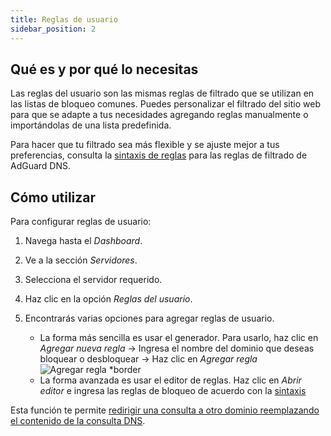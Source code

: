 ```yaml
---
title: Reglas de usuario
sidebar_position: 2
---
```


## Qué es y por qué lo necesitas

Las reglas del usuario son las mismas reglas de filtrado que se utilizan en las listas de bloqueo comunes. Puedes personalizar el filtrado del sitio web para que se adapte a tus necesidades agregando reglas manualmente o importándolas de una lista predefinida.

Para hacer que tu filtrado sea más flexible y se ajuste mejor a tus preferencias, consulta la [sintaxis de reglas](/general/dns-filtering-syntax/) para las reglas de filtrado de AdGuard DNS.

## Cómo utilizar

Para configurar reglas de usuario:

1. Navega hasta el _Dashboard_.

2. Ve a la sección _Servidores_.

3. Selecciona el servidor requerido.

4. Haz clic en la opción _Reglas del usuario_.

5. Encontrarás varias opciones para agregar reglas de usuario.

    - La forma más sencilla es usar el generador. Para usarlo, haz clic en _Agregar nueva regla_ → Ingresa el nombre del dominio que deseas bloquear o desbloquear → Haz clic en _Agregar regla_
        ![Agregar regla \*border](https://cdn.adtidy.org/content/kb/dns/private/new_dns/userrules_step5.png)
    - La forma avanzada es usar el editor de reglas. Haz clic en _Abrir editor_ e ingresa las reglas de bloqueo de acuerdo con la [sintaxis](/general/dns-filtering-syntax/)

Esta función te permite [redirigir una consulta a otro dominio reemplazando el contenido de la consulta DNS](/general/dns-filtering-syntax/#dnsrewrite-modifier).
